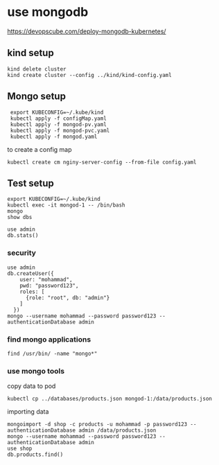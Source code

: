 # use mongodb 
https://devopscube.com/deploy-mongodb-kubernetes/


## kind setup
```
kind delete cluster
kind create cluster --config ../kind/kind-config.yaml
```

## Mongo setup
```
 export KUBECONFIG=~/.kube/kind
 kubectl apply -f configMap.yaml 
 kubectl apply -f mongod-pv.yaml
 kubectl apply -f mongod-pvc.yaml 
 kubectl apply -f mongod.yaml
```

to create a config map
```
kubectl create cm nginy-server-config --from-file config.yaml
```

## Test setup
```
export KUBECONFIG=~/.kube/kind
kubectl exec -it mongod-1 -- /bin/bash
mongo
show dbs

use admin
db.stats()
```
### security
```
use admin
db.createUser({
    user: "mohammad",
    pwd: "password123",
    roles: [
      {role: "root", db: "admin"}
    ]
  })
mongo --username mohammad --password password123 --authenticationDatabase admin
```

### find mongo applications
```
find /usr/bin/ -name "mongo*"
```

### use mongo tools
copy data to pod
```
kubectl cp ../databases/products.json mongod-1:/data/products.json

```

importing data
```
mongoimport -d shop -c products -u mohammad -p password123 --authenticationDatabase admin /data/products.json
mongo --username mohammad --password password123 --authenticationDatabase admin
use shop
db.products.find()
```

